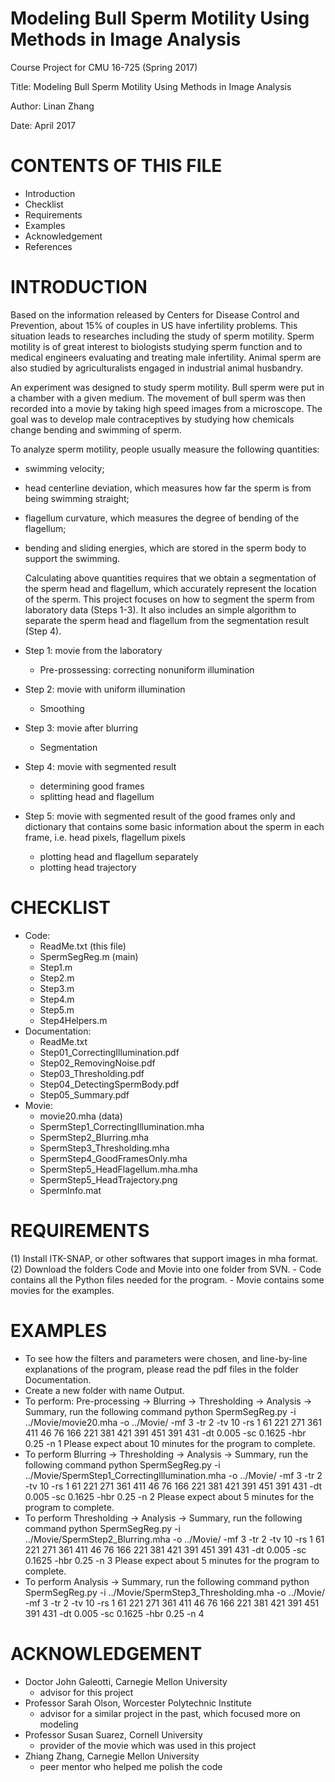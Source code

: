 # Modeling Bull Sperm Motility Using Methods in Image Analysis
Course Project for CMU 16-725 (Spring 2017)


Title: 		Modeling Bull Sperm Motility Using Methods in Image Analysis

Author: 	Linan Zhang

Date:		  April 2017


# CONTENTS OF THIS FILE
 * Introduction
 * Checklist
 * Requirements
 * Examples
 * Acknowledgement
 * References


# INTRODUCTION

Based on the information released by Centers for Disease Control and Prevention, about 15% of couples in US have infertility problems. This situation leads to researches including the study of sperm motility. Sperm motility is of great interest to biologists studying sperm function and to medical engineers evaluating and treating male infertility. Animal sperm are also studied by agriculturalists engaged in industrial animal husbandry.

An experiment was designed to study sperm motility. Bull sperm were put in a chamber with a given medium. The movement of bull sperm was then recorded into a movie by taking high speed images from a microscope. The goal was to develop male contraceptives by studying how chemicals change bending and swimming of sperm.

To analyze sperm motility, people usually measure the following quantities:
- swimming velocity;
- head centerline deviation, which measures how far the sperm is from being swimming straight; 
- flagellum curvature, which measures the degree of bending of the flagellum;
- bending and sliding energies, which are stored in the sperm body to support the swimming.

	Calculating above quantities requires that we obtain a segmentation of the sperm head and flagellum, which accurately represent the location of the sperm. This project focuses on how to segment the sperm from laboratory data (Steps 1-3). It also includes an simple algorithm to separate the sperm head and flagellum from the segmentation result (Step 4).
	
- Step 1: movie from the laboratory
	- Pre-prossessing: correcting nonuniform illumination
- Step 2: movie with uniform illumination
	- Smoothing
- Step 3: movie after blurring
	- Segmentation
- Step 4: movie with segmented result
	- determining good frames
	- splitting head and flagellum
- Step 5: movie with segmented result of the good frames only and dictionary that contains some basic information about the sperm in each frame, i.e. head pixels, flagellum pixels
	- plotting head and flagellum separately
	- plotting head trajectory


# CHECKLIST
- Code:
	- ReadMe.txt (this file)
	- SpermSegReg.m (main)
	- Step1.m
	- Step2.m
	- Step3.m
	- Step4.m
	- Step5.m
	- Step4Helpers.m
- Documentation:
	- ReadMe.txt
	- Step01_CorrectingIllumination.pdf
	- Step02_RemovingNoise.pdf
	- Step03_Thresholding.pdf
	- Step04_DetectingSpermBody.pdf
	- Step05_Summary.pdf
- Movie:
	- movie20.mha (data)
	- SpermStep1_CorrectingIllumination.mha
	- SpermStep2_Blurring.mha
	- SpermStep3_Thresholding.mha
	- SpermStep4_GoodFramesOnly.mha
	- SpermStep5_HeadFlagellum.mha.mha
	- SpermStep5_HeadTrajectory.png
	- SpermInfo.mat


# REQUIREMENTS
(1) Install ITK-SNAP, or other softwares that support images in mha format.
(2) Download the folders Code and Movie into one folder from SVN.
	- Code contains all the Python files needed for the program.
	- Movie contains some movies for the examples.
	

# EXAMPLES
- To see how the filters and parameters were chosen, and line-by-line explanations of the program, please read the pdf files in the folder Documentation.
- Create a new folder with name Output.
- To perform:
		Pre-processing -> Blurring -> Thresholding -> Analysis -> Summary,
run the following command
		python SpermSegReg.py -i ../Movie/movie20.mha -o ../Movie/ -mf 3 -tr 2 -tv 10 -rs 1 61 221 271 361 411 46 76 166 221 381 421 391 451 391 431 -dt 0.005 -sc 0.1625 -hbr 0.25 -n 1
Please expect about 10 minutes for the program to complete.
- To perform
		Blurring -> Thresholding -> Analysis -> Summary,
run the following command
		python SpermSegReg.py -i ../Movie/SpermStep1_CorrectingIllumination.mha -o ../Movie/ -mf 3 -tr 2 -tv 10 -rs 1 61 221 271 361 411 46 76 166 221 381 421 391 451 391 431 -dt 0.005 -sc 0.1625 -hbr 0.25 -n 2
Please expect about 5 minutes for the program to complete.
- To perform
		Thresholding -> Analysis -> Summary,
run the following command
		python SpermSegReg.py -i ../Movie/SpermStep2_Blurring.mha -o ../Movie/ -mf 3 -tr 2 -tv 10 -rs 1 61 221 271 361 411 46 76 166 221 381 421 391 451 391 431 -dt 0.005 -sc 0.1625 -hbr 0.25 -n 3
Please expect about 5 minutes for the program to complete.
- To perform
		Analysis -> Summary,
run the following command
		python SpermSegReg.py -i ../Movie/SpermStep3_Thresholding.mha -o ../Movie/ -mf 3 -tr 2 -tv 10 -rs 1 61 221 271 361 411 46 76 166 221 381 421 391 451 391 431 -dt 0.005 -sc 0.1625 -hbr 0.25 -n 4


# ACKNOWLEDGEMENT
 * Doctor John Galeotti, Carnegie Mellon University
	- advisor for this project
 * Professor Sarah Olson, Worcester Polytechnic Institute
	- advisor for a similar project in the past, which focused more on modeling 
 * Professor Susan Suarez, Cornell University
	- provider of the movie which was used in this project
 * Zhiang Zhang, Carnegie Mellon University
	- peer mentor who helped me polish the code
